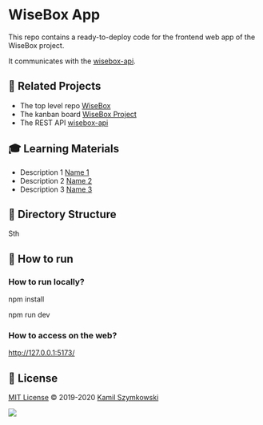 # WiseBox App

This repo contains a ready-to-deploy code for the frontend web app of the WiseBox project.

It communicates with the [wisebox-api](https://github.com/SzymkowskiDev/wisebox-api).

## 🔗 Related Projects

- The top level repo [WiseBox](https://github.com/SzymkowskiDev/WiseBox)
- The kanban board [WiseBox Project](https://github.com/users/SzymkowskiDev/projects/7/views/1)
- The REST API [wisebox-api](https://github.com/SzymkowskiDev/wisebox-api)

## 🎓 Learning Materials

- Description 1 [Name 1](http://markdown.github.io)
- Description 2 [Name 2](http://markdown.github.io)
- Description 3 [Name 3](http://markdown.github.io)

## 📂 Directory Structure

Sth

## 🚀 How to run

### How to run locally?

npm install

npm run dev

### How to access on the web?

http://127.0.0.1:5173/

## 📄 License

[MIT License](https://choosealicense.com/licenses/mit/) ©️ 2019-2020 [Kamil Szymkowski](https://github.com/SzymkowskiDev "Get in touch!")

[![](https://img.shields.io/badge/license-MIT-green?style=plastic)](https://choosealicense.com/licenses/mit/)

